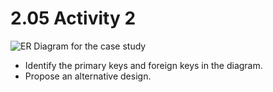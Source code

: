 # 2.05 Activity 2

![ER Diagram for the case study](https://education-team-2020.s3-eu-west-1.amazonaws.com/data-analytics/2.5-caseStudy_ER_diagram.png)

- Identify the primary keys and foreign keys in the diagram.
- Propose an alternative design.
